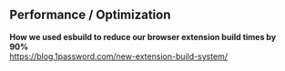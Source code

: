 ## Performance / Optimization

**How we used esbuild to reduce our browser extension build times by 90%**  
https://blog.1password.com/new-extension-build-system/
